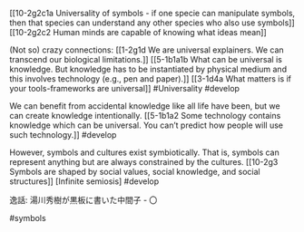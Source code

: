 [[10-2g2c1a Universality of symbols - if one specie can manipulate symbols, then that species can understand any other species who also use symbols]]
[[10-2g2c2 Human minds are capable of knowing what ideas mean]]

(Not so) crazy connections:
[[1-2g1d We are universal explainers. We can transcend our biological limitations.]]
[[5-1b1a1b What can be universal is knowledge. But knowledge has to be instantiated by physical medium and this involves technology (e.g., pen and paper).]]
[[3-1d4a What matters is if your tools-frameworks are universal]]
#Universality 
#develop 

We can benefit from accidental knowledge like all life have been, but we can create knowledge intentionally.
[[5-1b1a2 Some technology contains knowledge which can be universal. You can’t predict how people will use such technology.]]
#develop 

However, symbols and cultures exist symbiotically. That is, symbols can represent anything but are always constrained by the cultures.
[[10-2g3 Symbols are shaped by social values, social knowledge, and social structures]]
[Infinite semiosis] #develop 

逸話: 湯川秀樹が黒板に書いた中間子 - 〇

#symbols 